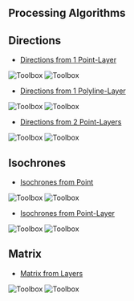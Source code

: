 ## Processing Algorithms


## Directions
- [Directions from 1 Point-Layer](https://github.com/Merydian/orstools-wiki-test/wiki/directions_from_points_1_layer)
<img src="/img/directions_from_points_1_layer_preview.png" alt="Toolbox">
<img src="/img/directions_from_points_1_layer_toolbox.png" alt="Toolbox">

- [Directions from 1 Polyline-Layer](https://github.com/Merydian/orstools-wiki-test/wiki/directions_from_polylines_layer)
<img src="/img/directions_from_polylines_layer_preview.png" alt="Toolbox">
<img src="/img/directions_from_polylines_layer_toolbox.png" alt="Toolbox">

- [Directions from 2 Point-Layers](https://github.com/Merydian/orstools-wiki-test/wiki/directions_from_points_2_layers)
<img src="/img/directions_from_points_2_layers_preview.png" alt="Toolbox">
<img src="/img/directions_from_points_2_layers_toolbox.png" alt="Toolbox">

## Isochrones
- [Isochrones from Point](https://github.com/Merydian/orstools-wiki-test/wiki/isochrones_from_point)
<img src="/img/isochrones_from_point_preview.png" alt="Toolbox">
<img src="/img/isochrones_from_point_toolbox.png" alt="Toolbox">

- [Isochrones from Point-Layer](https://github.com/Merydian/orstools-wiki-test/wiki/isochrones_from_layer)
<img src="/img/isochrones_from_layer_preview.png" alt="Toolbox">
<img src="/img/isochrones_from_layer_toolbox.png" alt="Toolbox">

## Matrix
- [Matrix from Layers](https://github.com/Merydian/orstools-wiki-test/wiki/matrix_from_layers)
<img src="/img/matrix_from_layers_preview.png" alt="Toolbox">
<img src="/img/matrix_from_layers_toolbox.png" alt="Toolbox">